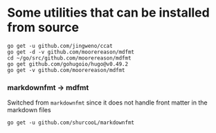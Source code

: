 Some utilities that can be installed from source
================================================

```shell
go get -u github.com/jingweno/ccat
go get -d -v github.com/moorereason/mdfmt
cd ~/go/src/github.com/moorereason/mdfmt
go get github.com/gohugoio/hugo@v0.49.2
go get -v github.com/moorereason/mdfmt
```

### markdownfmt -> mdfmt

Switched from `markdownfmt` since it does not handle front matter in the markdown files

```shell
go get -u github.com/shurcooL/markdownfmt
```
